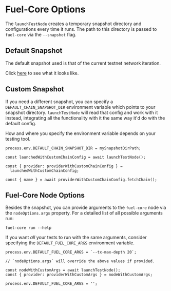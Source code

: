 <script setup>
  import { data } from '../../versions.data'
  const { forc } = data
  const url = `https://docs.fuel.network/docs/forc/commands/forc_test/`
</script>

# Fuel-Core Options

The `launchTestNode` creates a temporary snapshot directory and configurations every time it runs. The path to this directory is passed to `fuel-core` via the `--snapshot` flag.

## Default Snapshot

The default snapshot used is that of the current testnet network iteration.

Click [here](https://github.com/FuelLabs/fuels-ts/blob/master/.fuel-core/configs) to see what it looks like.

## Custom Snapshot

If you need a different snapshot, you can specify a `DEFAULT_CHAIN_SNAPSHOT_DIR` environment variable which points to your snapshot directory. `launchTestNode` will read that config and work with it instead, integrating all the functionality with it the same way it'd do with the default config.

How and where you specify the environment variable depends on your testing tool.

```
process.env.DEFAULT_CHAIN_SNAPSHOT_DIR = mySnapshotDirPath;

const launchedWithCustomChainConfig = await launchTestNode();

const { provider: providerWithCustomChainConfig } =
  launchedWithCustomChainConfig;

const { name } = await providerWithCustomChainConfig.fetchChain();
```

## Fuel-Core Node Options

Besides the snapshot, you can provide arguments to the `fuel-core` node via the `nodeOptions.args` property. For a detailed list of all possible arguments run:

```shell
fuel-core run --help
```

If you want _all_ your tests to run with the same arguments, consider specifying the `DEFAULT_FUEL_CORE_ARGS` environment variable.

```
process.env.DEFAULT_FUEL_CORE_ARGS = `--tx-max-depth 20`;

// `nodeOptions.args` will override the above values if provided.

const nodeWithCustomArgs = await launchTestNode();
const { provider: providerWithCustomArgs } = nodeWithCustomArgs;

process.env.DEFAULT_FUEL_CORE_ARGS = '';
```
